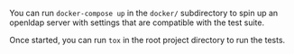 You can run `docker-compose up` in the `docker/` subdirectory to spin up an openldap server with settings that are compatible with the test suite.

Once started, you can run `tox` in the root project directory to run the tests.
